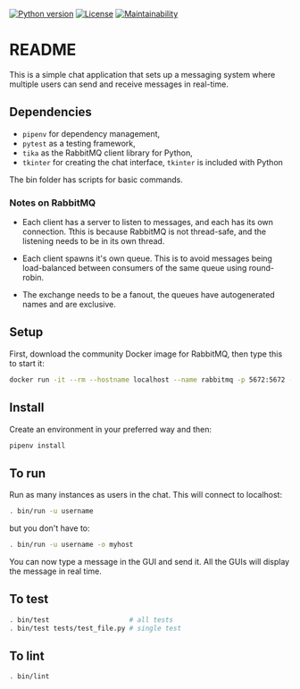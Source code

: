 [![Python version](https://badgen.net/badge/python/3.10/yellow)](Pipfile)
[![License](https://img.shields.io/github/license/octopusinvitro/rabbit-chat)](https://github.com/octopusinvitro/rabbit-chat/blob/main/LICENSE.md)
[![Maintainability](https://api.codeclimate.com/v1/badges/cfd6bc8641452a4ac793/maintainability)](https://codeclimate.com/github/octopusinvitro/rabbit-chat/maintainability)


# README

This is a simple chat application that sets up a messaging system where multiple users can send and receive messages in real-time.


## Dependencies

* `pipenv` for dependency management,
* `pytest` as a testing framework,
* `tika` as the RabbitMQ client library for Python,
* `tkinter` for creating the chat interface, `tkinter` is included with Python

The bin folder has scripts for basic commands.


### Notes on RabbitMQ

* Each client has a server to listen to messages, and each has its own connection. Tthis is because RabbitMQ is not thread-safe, and the listening needs to be in its own thread.

* Each client spawns it's own queue. This is to avoid messages being load-balanced between consumers of the same queue using round-robin.

* The exchange needs to be a fanout, the queues have autogenerated names and are exclusive.


## Setup

First, download the community Docker image for RabbitMQ, then type this to start it:

```sh
docker run -it --rm --hostname localhost --name rabbitmq -p 5672:5672 -p 15672:15672 rabbitmq:latest
```


## Install

Create an environment in your preferred way and then:

```sh
pipenv install
```


## To run

Run as many instances as users in the chat. This will connect to localhost:

```sh
. bin/run -u username
```

but you don't have to:

```sh
. bin/run -u username -o myhost
```

You can now type a message in the GUI and send it. All the GUIs will display the message in real time.


## To test

```sh
. bin/test                    # all tests
. bin/test tests/test_file.py # single test
```


## To lint

```sh
. bin/lint
```
